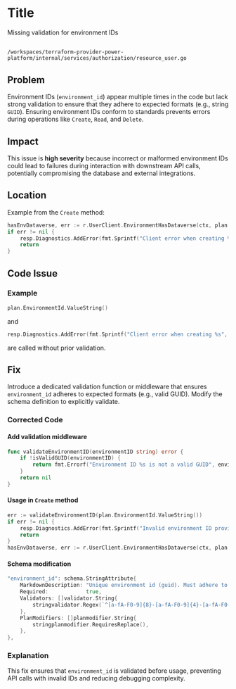 # Title

Missing validation for environment IDs

##

`/workspaces/terraform-provider-power-platform/internal/services/authorization/resource_user.go`

## Problem

Environment IDs (`environment_id`) appear multiple times in the code but lack strong validation to ensure that they adhere to expected formats (e.g., string `GUID`). Ensuring environment IDs conform to standards prevents errors during operations like `Create`, `Read`, and `Delete`.

## Impact

This issue is **high severity** because incorrect or malformed environment IDs could lead to failures during interaction with downstream API calls, potentially compromising the database and external integrations.

## Location

Example from the `Create` method:

```go
hasEnvDataverse, err := r.UserClient.EnvironmentHasDataverse(ctx, plan.EnvironmentId.ValueString())
if err != nil {
    resp.Diagnostics.AddError(fmt.Sprintf("Client error when creating %s", r.FullTypeName()), err.Error())
    return
}
```

## Code Issue

### Example

```go
plan.EnvironmentId.ValueString()
```

and

```go
resp.Diagnostics.AddError(fmt.Sprintf("Client error when creating %s", r.FullTypeName()), err.Error())
```

are called without prior validation.

## Fix

Introduce a dedicated validation function or middleware that ensures `environment_id` adheres to expected formats (e.g., valid GUID). Modify the schema definition to explicitly validate.

### Corrected Code

#### Add validation middleware
```go
func validateEnvironmentID(environmentID string) error {
    if !isValidGUID(environmentID) {
        return fmt.Errorf("Environment ID %s is not a valid GUID", environmentID)
    }
    return nil
}
```

#### Usage in `Create` method
```go
err := validateEnvironmentID(plan.EnvironmentId.ValueString())
if err != nil {
    resp.Diagnostics.AddError(fmt.Sprintf("Invalid environment ID provided %s", plan.EnvironmentId.ValueString()), err.Error())
    return
}
hasEnvDataverse, err := r.UserClient.EnvironmentHasDataverse(ctx, plan.EnvironmentId.ValueString())
```

#### Schema modification
```go
"environment_id": schema.StringAttribute{
    MarkdownDescription: "Unique environment id (guid). Must adhere to valid GUID format.",
    Required:            true,
    Validators: []validator.String{
        stringvalidator.Regex(`^[a-fA-F0-9]{8}-[a-fA-F0-9]{4}-[a-fA-F0-9]{4}-[a-fA-F0-9]{4}-[a-fA-F0-9]{12}$`),
    },
    PlanModifiers: []planmodifier.String{
        stringplanmodifier.RequiresReplace(),
    },
},
```

### Explanation

This fix ensures that `environment_id` is validated before usage, preventing API calls with invalid IDs and reducing debugging complexity.
